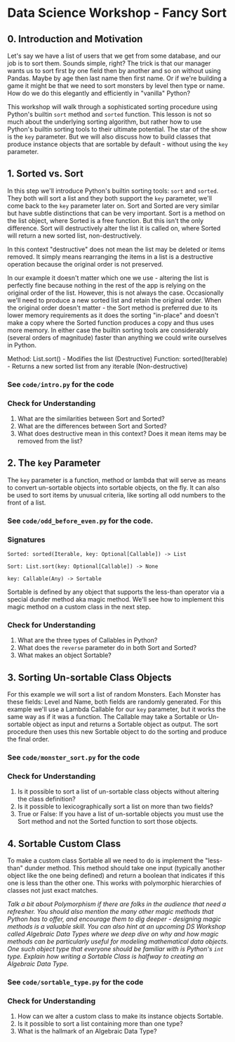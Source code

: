 # Data Science Workshop - Fancy Sort


## 0. Introduction and Motivation
Let's say we have a list of users that we get from some database, and our job is to sort them. Sounds simple, right? The trick is that our manager wants us to sort first by one field then by another and so on without using Pandas. Maybe by age then last name then first name. Or if we're building a game it might be that we need to sort monsters by level then type or name. How do we do this elegantly and efficiently in "vanilla" Python?

This workshop will walk through a sophisticated sorting procedure using Python's builtin `sort` method and `sorted` function. This lesson is not so much about the underlying sorting algorithm, but rather how to use Python's builtin sorting tools to their ultimate potential. The star of the show is the `key` parameter. But we will also discuss how to build classes that produce instance objects that are sortable by default - without using the `key` parameter.


## 1. Sorted vs. Sort
In this step we'll introduce Python's builtin sorting tools: `sort` and `sorted`. They both will sort a list and they both support the `key` parameter, we'll come back to the `key` parameter later on. Sort and Sorted are very similar but have subtle distinctions that can be very important. Sort is a method on the list object, where Sorted is a free function. But this isn't the only difference. Sort will destructively alter the list it is called on, where Sorted will return a new sorted list, non-destructively.

In this context "destructive" does not mean the list may be deleted or items removed. It simply means rearranging the items in a list is a destructive operation because the original order is not preserved.

In our example it doesn't matter which one we use - altering the list is perfectly fine because nothing in the rest of the app is relying on the original order of the list. However, this is not always the case. Occasionally we'll need to produce a new sorted list and retain the original order. When the original order doesn't matter - the Sort method is preferred due to its lower memory requirements as it does the sorting "in-place" and doesn't make a copy where the Sorted function produces a copy and thus uses more memory. In either case the builtin sorting tools are considerably (several orders of magnitude) faster than anything we could write ourselves in Python.

Method: List.sort() - Modifies the list (Destructive)
Function: sorted(Iterable) - Returns a new sorted list from any iterable (Non-destructive)

### See `code/intro.py` for the code

### Check for Understanding
1. What are the similarities between Sort and Sorted?
2. What are the differences between Sort and Sorted?
3. What does destructive mean in this context? Does it mean items may be removed from the list?

## 2. The `key` Parameter
The `key` parameter is a function, method or lambda that will serve as means to convert un-sortable objects into sortable objects, on the fly. It can also be used to sort items by unusual criteria, like sorting all odd numbers to the front of a list.

### See `code/odd_before_even.py` for the code.

### Signatures
```Sorted: sorted(Iterable, key: Optional[Callable]) -> List```

```Sort: List.sort(key: Optional[Callable]) -> None```

```key: Callable(Any) -> Sortable```

Sortable is defined by any object that supports the less-than operator via a special dunder method aka magic method. We'll see how to implement this magic method on a custom class in the next step.

### Check for Understanding
1. What are the three types of Callables in Python?
2. What does the `reverse` parameter do in both Sort and Sorted?
3. What makes an object Sortable?

## 3. Sorting Un-sortable Class Objects
For this example we will sort a list of random Monsters. Each Monster has these fields: Level and Name, both fields are randomly generated. For this example we'll use a Lambda Callable for our `key` parameter, but it works the same way as if it was a function. The Callable may take a Sortable or Un-sortable object as input and returns a Sortable object as output. The sort procedure then uses this new Sortable object to do the sorting and produce the final order.

### See `code/monster_sort.py` for the code

### Check for Understanding
1. Is it possible to sort a list of un-sortable class objects without altering the class definition?
2. Is it possible to lexicographically sort a list on more than two fields?
3. True or False: If you have a list of un-sortable objects you must use the Sort method and not the Sorted function to sort those objects.

## 4. Sortable Custom Class
To make a custom class Sortable all we need to do is implement the "less-than" dunder method. This method should take one input (typically another object like the one being defined) and return a boolean that indicates if this one is less than the other one. This works with polymorphic hierarchies of classes not just exact matches.

*Talk a bit about Polymorphism if there are folks in the audience that need a refresher. You should also mention the many other magic methods that Python has to offer, and encourage them to dig deeper - designing magic methods is a valuable skill. You can also hint at an upcoming DS Workshop called Algebraic Data Types where we deep dive on why and how magic methods can be particularly useful for modeling mathematical data objects. One such object type that everyone should be familiar with is Python's `int` type. Explain how writing a Sortable Class is halfway to creating an Algebraic Data Type.*

### See `code/sortable_type.py` for the code

### Check for Understanding
1. How can we alter a custom class to make its instance objects Sortable.
2. Is it possible to sort a list containing more than one type?
3. What is the hallmark of an Algebraic Data Type?
